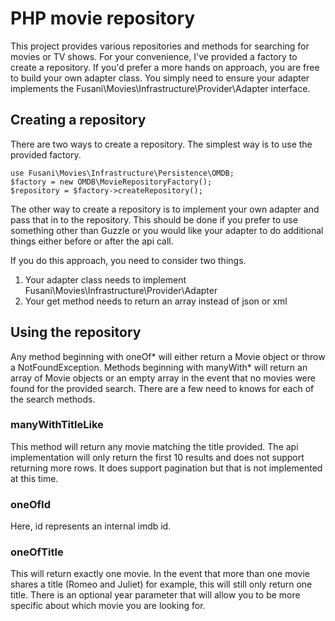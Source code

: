 # PHP movie repository

This project provides various repositories and methods for searching for movies or TV shows. For your convenience, I've provided a factory to create a repository. If you'd prefer a more hands on approach, you are free to build your own adapter class. You simply need to ensure your adapter implements the Fusani\Movies\Infrastructure\Provider\Adapter interface.

## Creating a repository

There are two ways to create a repository. The simplest way is to use the provided factory.

    use Fusani\Movies\Infrastructure\Persistence\OMDB;
    $factory = new OMDB\MovieRepositoryFactory();
    $repository = $factory->createRepository();

The other way to create a repository is to implement your own adapter and pass that in to the repository. This should be done if you prefer to use something other than Guzzle or you would like your adapter to do additional things either before or after the api call.

If you do this approach, you need to consider two things.

1. Your adapter class needs to implement Fusani\Movies\Infrastructure\Provider\Adapter
2. Your get method needs to return an array instead of json or xml

## Using the repository

Any method beginning with oneOf* will either return a Movie object or throw a NotFoundException. Methods beginning with manyWith* will return an array of Movie objects or an empty array in the event that no movies were found for the provided search. There are a few need to knows for each of the search methods.

### manyWithTitleLike ###

This method will return any movie matching the title provided. The api implementation will only return the first 10 results and does not support returning more rows. It does support pagination but that is not implemented at this time.

### oneOfId ###

Here, id represents an internal imdb id.

### oneOfTitle ###

This will return exactly one movie. In the event that more than one movie shares a title (Romeo and Juliet) for example, this will still only return one title. There is an optional year parameter that will allow you to be more specific about which movie you are looking for.

